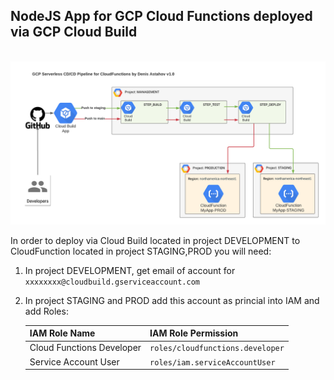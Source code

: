 ## NodeJS App for GCP Cloud Functions deployed via GCP Cloud Build

<br><img src="README.png"><br>

In order to deploy via Cloud Build located in project DEVELOPMENT to CloudFunction located in project STAGING,PROD you will need:

1. In project DEVELOPMENT, get email of account for `xxxxxxxx@cloudbuild.gserviceaccount.com`
2. In project STAGING and PROD add this account as princial into IAM and add Roles:

     | IAM Role Name             | IAM Role Permission             |
     |---------------------------|---------------------------------|
     | Cloud Functions Developer | `roles/cloudfunctions.developer`|
     | Service Account User      | `roles/iam.serviceAccountUser`  |


